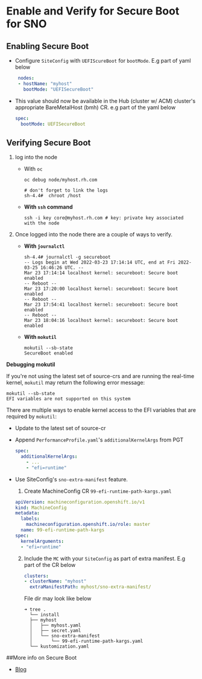 # Enable and Verify for Secure Boot for SNO

## Enabling Secure Boot 

 - Configure `SiteConfig` with `UEFIScureBoot` for `bootMode`. E.g part of yaml below 
   ```yaml
    nodes:
    - hostName: "myhost"
      bootMode: "UEFISecureBoot"
   ```

- This value should now be available in the Hub (cluster w/ ACM) cluster's appropriate BareMetalHost (bmh) CR. e.g part of the yaml below 
  ```yaml
  spec:
    bootMode: UEFISecureBoot
  ```

## Verifying Secure Boot

1. log into the node

    - With `oc`
      ```shell
      oc debug node/myhost.rh.com
      
      # don't forget to link the logs 
      sh-4.4#  chroot /host
      ```
  
    - **With `ssh` command** 
       ```shell
       ssh -i key core@myhost.rh.com # key: private key associated with the node
       ```
  
2. Once logged into the node there are a couple of ways to verify. 

    - **With `journalctl`**
      ```shell
      sh-4.4# journalctl -g secureboot
      -- Logs begin at Wed 2022-03-23 17:14:14 UTC, end at Fri 2022-03-25 16:46:26 UTC. --
      Mar 23 17:14:14 localhost kernel: secureboot: Secure boot enabled
      -- Reboot --
      Mar 23 17:20:00 localhost kernel: secureboot: Secure boot enabled
      -- Reboot --
      Mar 23 17:54:41 localhost kernel: secureboot: Secure boot enabled
      -- Reboot --
      Mar 23 18:04:16 localhost kernel: secureboot: Secure boot enabled
      ```

    - **With `mokutil`**
      ```shell
      mokutil --sb-state
      SecureBoot enabled
      ```

**Debugging mokutil**

If you're not using the latest set of source-crs and are running the real-time kernel, `mokutil` may return the following error message:

```shell
mokutil --sb-state
EFI variables are not supported on this system
```

There are multiple ways to enable kernel access to the EFI variables that are required by `mokutil`: 

- Update to the latest set of source-cr

- Append `PerformanceProfile.yaml`'s  `additionalKernelArgs` from PGT

  ```yaml
  spec:
    additionalKernelArgs:
      - ...
      - "efi=runtime"
  ```
- Use SiteConfig's `sno-extra-manifest` feature.

  1. Create MachineConfig CR `99-efi-runtime-path-kargs.yaml`

   ```yaml
   apiVersion: machineconfiguration.openshift.io/v1
   kind: MachineConfig
   metadata:
     labels:
       machineconfiguration.openshift.io/role: master
     name: 99-efi-runtime-path-kargs
   spec:
     kernelArguments:
     - "efi=runtime"
  ```
  2. Include the `MC` with your `SiteConfig` as part of extra manifest. E.g part of the CR below
  
     ```yaml
     clusters:
     - clusterName: "myhost"
       extraManifestPath: myhost/sno-extra-manifest/
     ```

     File dir may look like below 

     ```shell
     ➜ tree .
       └── install
       ├── myhost
       │   ├── myhost.yaml
       │   ├── secret.yaml
       │   └── sno-extra-manifest
       │       └── 99-efi-runtime-path-kargs.yaml
       └── kustomization.yaml

     ```

##More info on Secure Boot
- [Blog](https://cloud.redhat.com/blog/validating-secure-boot-functionality-in-a-sno-for-openshift-4.9)